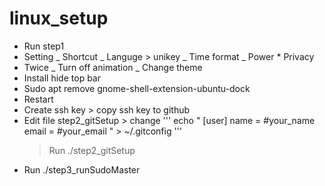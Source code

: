 # linux_setup

-   Run step1
-   Setting
    _ Shortcut
    _ Languge > unikey
    _ Time format
    _ Power \* Privacy
-   Twice
    _ Turn off animation
    _ Change theme
-   Install hide top bar
-   Sudo apt remove gnome-shell-extension-ubuntu-dock
-   Restart
-   Create ssh key > copy ssh key to github
-   Edit file step2_gitSetup > change
    '''
    echo "
    [user]
    name = #your_name
    email = #your_email
    " > ~/.gitconfig
    '''
    > Run ./step2_gitSetup
-   Run ./step3_runSudoMaster
